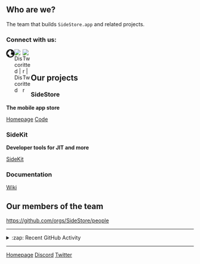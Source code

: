 <!-- 
Docs: How to use GitHub README and actions to auto-generate embedded content.
https://github.com/anuraghazra/github-readme-stats
https://www.youtube.com/watch?v=n6d4KHSKqGk
https://github.com/rahuldkjain/github-profile-readme-generator
 -->

## Who are we?

The team that builds `SideStore.app` and related projects.

### Connect with us:

<!--
[![Website](https://img.shields.io/website?label=sidestore.io&style=for-the-badge&url=https://sidestore.io)](https://sidestore.io)
[![Twitter Follow](https://img.shields.io/twitter/follow/sidestore_io?color=1DA1F2&logo=twitter&style=for-the-badge)](https://twitter.com/intent/follow?original_referer=https%3A%2F%2Fgithub.com%2Fsidestore&screen_name=sidestore)
[![GitHub Followers](https://img.shields.io/github/followers/sidestore?style=for-the-badge)]()
[![GitHub Sponsors](https://img.shields.io/github/sponsors/sidestore?style=for-the-badge
)]() 
-->

[<img align="left" alt="sidestore.io" width="22px" src="https://raw.githubusercontent.com/iconic/open-iconic/master/svg/globe.svg" />][website]
[<img align="left" alt="Discord | Discord" width="22px" src="https://cdn.jsdelivr.net/npm/simple-icons@v3/icons/discord.svg" />][discord]
[<img align="left" alt="Twitter | Twitter" width="22px" src="https://cdn.jsdelivr.net/npm/simple-icons@v3/icons/twitter.svg" />][twitter]

<br />
<br />

## Our projects

### SideStore

__The mobile app store__

[Homepage][website]
[Code][git.sidestore]

### SideKit

__Developer tools for JIT and more__

[SideKit][git.sidekit]

### Documentation

[Wiki][wiki]

## Our members of the team

https://github.com/orgs/SideStore/people

---

<details>
  <summary>:zap: Recent GitHub Activity</summary>

<!--START_SECTION:activity-->
1. 🗣 Commented on [#509](https://github.com/SideStore/SideStore/issues/509) in [SideStore/SideStore](https://github.com/SideStore/SideStore)
2. ❗️ Closed issue [#511](https://github.com/SideStore/SideStore/issues/511) in [SideStore/SideStore](https://github.com/SideStore/SideStore)
3. 🗣 Commented on [#511](https://github.com/SideStore/SideStore/issues/511) in [SideStore/SideStore](https://github.com/SideStore/SideStore)
4. ❗️ Closed issue [#509](https://github.com/SideStore/SideStore/issues/509) in [SideStore/SideStore](https://github.com/SideStore/SideStore)
5. 🗣 Commented on [#509](https://github.com/SideStore/SideStore/issues/509) in [SideStore/SideStore](https://github.com/SideStore/SideStore)
6. 🗣 Commented on [#509](https://github.com/SideStore/SideStore/issues/509) in [SideStore/SideStore](https://github.com/SideStore/SideStore)
7. 🗣 Commented on [#509](https://github.com/SideStore/SideStore/issues/509) in [SideStore/SideStore](https://github.com/SideStore/SideStore)
8. 🗣 Commented on [#509](https://github.com/SideStore/SideStore/issues/509) in [SideStore/SideStore](https://github.com/SideStore/SideStore)
9. 🗣 Commented on [#509](https://github.com/SideStore/SideStore/issues/509) in [SideStore/SideStore](https://github.com/SideStore/SideStore)
10. 🗣 Commented on [#511](https://github.com/SideStore/SideStore/issues/511) in [SideStore/SideStore](https://github.com/SideStore/SideStore)
11. 🗣 Commented on [#509](https://github.com/SideStore/SideStore/issues/509) in [SideStore/SideStore](https://github.com/SideStore/SideStore)
12. 🗣 Commented on [#511](https://github.com/SideStore/SideStore/issues/511) in [SideStore/SideStore](https://github.com/SideStore/SideStore)
13. ❗️ Opened issue [#511](https://github.com/SideStore/SideStore/issues/511) in [SideStore/SideStore](https://github.com/SideStore/SideStore)
14. 🗣 Commented on [#482](https://github.com/SideStore/SideStore/issues/482) in [SideStore/SideStore](https://github.com/SideStore/SideStore)
15. 🗣 Commented on [#509](https://github.com/SideStore/SideStore/issues/509) in [SideStore/SideStore](https://github.com/SideStore/SideStore)
16. ❗️ Reopened issue [#509](https://github.com/SideStore/SideStore/issues/509) in [SideStore/SideStore](https://github.com/SideStore/SideStore)
17. ❗️ Closed issue [#509](https://github.com/SideStore/SideStore/issues/509) in [SideStore/SideStore](https://github.com/SideStore/SideStore)
18. ❗️ Closed issue [#510](https://github.com/SideStore/SideStore/issues/510) in [SideStore/SideStore](https://github.com/SideStore/SideStore)
19. 🗣 Commented on [#510](https://github.com/SideStore/SideStore/issues/510) in [SideStore/SideStore](https://github.com/SideStore/SideStore)
20. ❗️ Opened issue [#510](https://github.com/SideStore/SideStore/issues/510) in [SideStore/SideStore](https://github.com/SideStore/SideStore)
<!--END_SECTION:activity-->

</details>

---

[Homepage][patreon] [Discord][discord] [Twitter][twitter]

<!--
- [Patreon][patreon]
- [OpenCollective][opencollective]
- [YouTube][youtube]
-->

[website]: https://sidestore.io
[wiki]: https://wiki.sidestore.io
[twitter]: https://twitter.com/sidestore_io
[discord]: https://discord.gg/sidestore-949183273383395328
[youtube]: https://youtube.com/TODO
[patreon]: https://www.patreon.com/SideStore
[opencollective]: https://opencollective.com/TODO
[git.sidestore]: https://github.com/SideStore/SideStore/
[git.sidekit]: https://github.com/SideStore/SideKit

